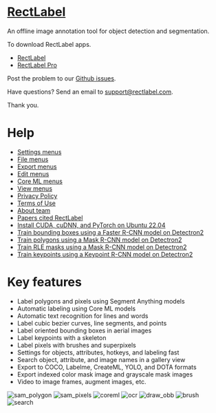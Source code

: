 # [RectLabel](https://rectlabel.com)
An offline image annotation tool for object detection and segmentation.

To download RectLabel apps.
- [RectLabel](https://apps.apple.com/app/id1210181730)
- [RectLabel Pro](https://apps.apple.com/app/id1490990105)

Post the problem to our [Github issues](https://github.com/ryouchinsa/Rectlabel-support/issues).

Have questions? Send an email to support@rectlabel.com.

Thank you.

# Help
- [Settings menus](https://rectlabel.com/settings)
- [File menus](https://rectlabel.com/file)
- [Export menus](https://rectlabel.com/export)
- [Edit menus](https://rectlabel.com/edit)
- [Core ML menus](https://rectlabel.com/coreml)
- [View menus](https://rectlabel.com/view)
- [Privacy Policy](https://rectlabel.com/privacy)
- [Terms of Use](https://rectlabel.com/terms)
- [About team](https://rectlabel.com/about)
- [Papers cited RectLabel](https://rectlabel.com/papers)
- [Install CUDA, cuDNN, and PyTorch on Ubuntu 22.04](https://rectlabel.com/pytorch)
- [Train bounding boxes using a Faster R-CNN model on Detectron2](https://rectlabel.com/detectron2_box)
- [Train polygons using a Mask R-CNN model on Detectron2](https://rectlabel.com/detectron2_polygon)
- [Train RLE masks using a Mask R-CNN model on Detectron2](https://rectlabel.com/detectron2_rle)
- [Train keypoints using a Keypoint R-CNN model on Detectron2](https://rectlabel.com/detectron2_keypoints)

# Key features
- Label polygons and pixels using Segment Anything models
- Automatic labeling using Core ML models
- Automatic text recognition for lines and words
- Label cubic bezier curves, line segments, and points
- Label oriented bounding boxes in aerial images
- Label keypoints with a skeleton
- Label pixels with brushes and superpixels
- Settings for objects, attributes, hotkeys, and labeling fast
- Search object, attribute, and image names in a gallery view
- Export to COCO, Labelme, CreateML, YOLO, and DOTA formats
- Export indexed color mask image and grayscale mask images
- Video to image frames, augment images, etc.

![sam_polygon](https://github.com/ryouchinsa/ryouchinsa.github.io/assets/1954306/224e855c-f18e-437d-a843-0da2ee0d633a)
![sam_pixels](https://github.com/ryouchinsa/ryouchinsa.github.io/assets/1954306/2a2086c4-762b-4f2a-a833-11248924086d)
![coreml](https://github.com/ryouchinsa/ryouchinsa.github.io/assets/1954306/27260d19-f039-4ade-baef-1fd8e61c496b)
![ocr](https://github.com/ryouchinsa/ryouchinsa.github.io/assets/1954306/aad7e3a6-3090-41d1-a192-72e0f3b4ccf4)
![draw_obb](https://github.com/ryouchinsa/ryouchinsa.github.io/assets/1954306/c4c437a9-a702-40bf-aa39-b9d510b9927a)
![brush](https://github.com/ryouchinsa/ryouchinsa.github.io/assets/1954306/27896dfd-2bf3-4627-9c57-e1186d3bf088)
![search](https://github.com/ryouchinsa/ryouchinsa.github.io/assets/1954306/ba30237f-c551-4b50-91e4-6d3edb13ee7f)
